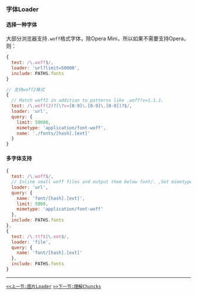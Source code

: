 ### 字体Loader

#### 选择一种字体

大部分浏览器支持`.woff`格式字体，除Opera Mini，所以如果不需要支持Opera，则：

```js
{
  test: /\.woff$/,
  loader: 'url?limit=50000',
  include: PATHS.fonts
}
```
```js
// 支持woff2格式
{
  // Match woff2 in addition to patterns like .woff?v=1.1.1.
  test: /\.woff(2)?(\?v=[0-9]\.[0-9]\.[0-9])?$/,
  loader: 'url',
  query: {
    limit: 50000,
    mimetype: 'application/font-woff',
    name: './fonts/[hash].[ext]'
  }
}
```

#### 多字体支持

```js
{
  test: /\.woff$/,
  // Inline small woff files and output them below font/. ,Set mimetype just in case.
  loader: 'url',
  query: {
    name: 'font/[hash].[ext]',
    limit: 5000,
    mimetype: 'application/font-woff'
  },
  include: PATHS.fonts
},
{
  test: /\.ttf$|\.eot$/,
  loader: 'file',
  query: {
    name: 'font/[hash].[ext]'
  },
  include: PATHS.fonts
}
```

------

[`<<上一节:图片Loader`](./Loading-Images.md)
[`>>下一节:理解Chuncks`](../Advanced-Techniques/Understanding-Chunks.md)
